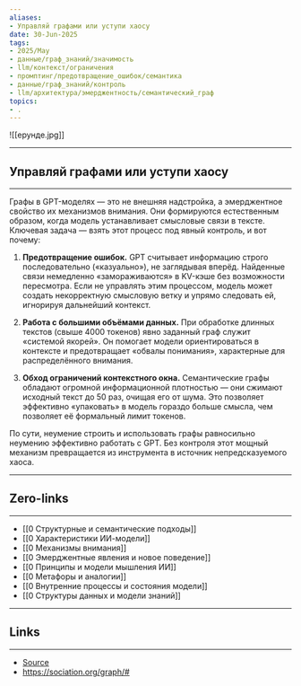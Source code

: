 ```yaml
---
aliases: 
- Управляй графами или уступи хаосу 
date: 30-Jun-2025
tags:
- 2025/May
- данные/граф_знаний/значимость
- llm/контекст/ограничения
- промптинг/предотвращение_ошибок/семантика
- данные/граф_знаний/контроль
- llm/архитектура/эмерджентность/семантический_граф
topics:
- .
---
```

![[ерунде.jpg]]

-----
##  Управляй графами или уступи хаосу 
-----
Графы в GPT-моделях — это не внешняя надстройка, а эмерджентное свойство их механизмов внимания. Они формируются естественным образом, когда модель устанавливает смысловые связи в тексте. Ключевая задача — взять этот процесс под явный контроль, и вот почему:

1. **Предотвращение ошибок.** GPT считывает информацию строго последовательно («казуально»), не заглядывая вперёд. Найденные связи немедленно «замораживаются» в KV-кэше без возможности пересмотра. Если не управлять этим процессом, модель может создать некорректную смысловую ветку и упрямо следовать ей, игнорируя дальнейший контекст.
    
2. **Работа с большими объёмами данных.** При обработке длинных текстов (свыше 4000 токенов) явно заданный граф служит «системой якорей». Он помогает модели ориентироваться в контексте и предотвращает «обвалы понимания», характерные для распределённого внимания.
    
3. **Обход ограничений контекстного окна.** Семантические графы обладают огромной информационной плотностью — они сжимают исходный текст до 50 раз, очищая его от шума. Это позволяет эффективно «упаковать» в модель гораздо больше смысла, чем позволяет её формальный лимит токенов.
    

По сути, неумение строить и использовать графы равносильно неумению эффективно работать с GPT. Без контроля этот мощный механизм превращается из инструмента в источник непредсказуемого хаоса.

---
## Zero-links
---
- [[0 Структурные и семантические подходы]]
- [[0 Характеристики ИИ-модели]]
- [[0 Механизмы внимания]]
- [[0 Эмерджентные явления и новое поведение]]
- [[0 Принципы и модели мышления ИИ]]
- [[0 Метафоры и аналогии]]
- [[0 Внутренние процессы и состояния модели]]
- [[0 Структуры данных и модели знаний]]

---
## Links
---
- [Source](https://t.me/turboproject/1688)
- https://sociation.org/graph/#